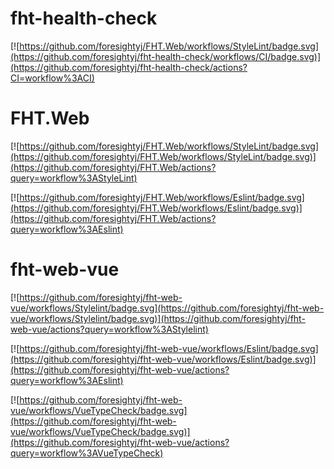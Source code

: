 # fht-health-check

[![https://github.com/foresightyj/FHT.Web/workflows/StyleLint/badge.svg](https://github.com/foresightyj/fht-health-check/workflows/CI/badge.svg)](https://github.com/foresightyj/fht-health-check/actions?CI=workflow%3ACI)

# FHT.Web

[![https://github.com/foresightyj/FHT.Web/workflows/StyleLint/badge.svg](https://github.com/foresightyj/FHT.Web/workflows/StyleLint/badge.svg)](https://github.com/foresightyj/FHT.Web/actions?query=workflow%3AStyleLint)

[![https://github.com/foresightyj/FHT.Web/workflows/Eslint/badge.svg](https://github.com/foresightyj/FHT.Web/workflows/Eslint/badge.svg)](https://github.com/foresightyj/FHT.Web/actions?query=workflow%3AEslint)

# fht-web-vue

[![https://github.com/foresightyj/fht-web-vue/workflows/Stylelint/badge.svg](https://github.com/foresightyj/fht-web-vue/workflows/Stylelint/badge.svg)](https://github.com/foresightyj/fht-web-vue/actions?query=workflow%3AStylelint)

[![https://github.com/foresightyj/fht-web-vue/workflows/Eslint/badge.svg](https://github.com/foresightyj/fht-web-vue/workflows/Eslint/badge.svg)](https://github.com/foresightyj/fht-web-vue/actions?query=workflow%3AEslint)

[![https://github.com/foresightyj/fht-web-vue/workflows/VueTypeCheck/badge.svg](https://github.com/foresightyj/fht-web-vue/workflows/VueTypeCheck/badge.svg)](https://github.com/foresightyj/fht-web-vue/actions?query=workflow%3AVueTypeCheck)
